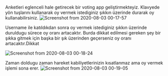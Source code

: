 Anketleri eglenceli hale getirecek bir voting app geliştirmekteyiz.
Klavyede yön tuşlarını kullanarak oy vermek istediginiz şıkkın üzerinde durarak oy kullanabilirsiniz.
![Screenshot from 2020-08-03 00-17-57](https://user-images.githubusercontent.com/37263350/89132726-ee2ec880-d51e-11ea-9b06-a800724dc3d5.png)

Username ile katıldıkdan sonra oy vermek istediginiz şıkkın üzerinde duruldugu sürece oy oranı artacaktır.
Burda dikkat edilmesi gereken şey bir şıkka gitmek için başka bir şık üzerinden geçerseniz oy oranı artacaktır.Dikkat


![Screenshot from 2020-08-03 00-18-24](https://user-images.githubusercontent.com/37263350/89132723-eb33d800-d51e-11ea-938f-bb14a4e00dd2.png)

Zaman doldugu zaman hareket kabiliyetlerinizin kısatlanmaz ama oy vermek işlemi sona erer.
![Screenshot from 2020-08-03 00-19-05](https://user-images.githubusercontent.com/37263350/89132740-030b5c00-d51f-11ea-9028-61dc3823871c.png)

